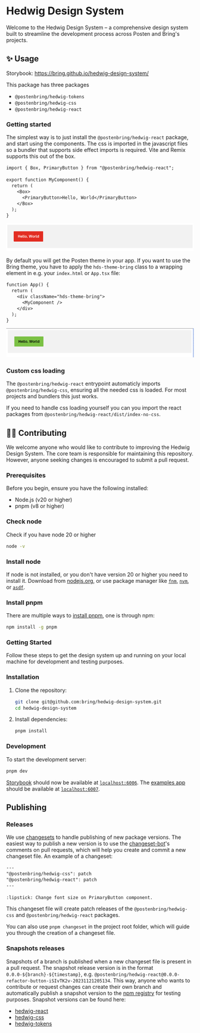 # Hedwig Design System

Welcome to the Hedwig Design System – a comprehensive design system built to streamline the development process across Posten and Bring's projects.

## ✨ Usage

Storybook: https://bring.github.io/hedwig-design-system/

This package has three packages

- `@postenbring/hedwig-tokens`
- `@postenbring/hedwig-css`
- `@postenbring/hedwig-react`

### Getting started

The simplest way is to just install the `@postenbring/hedwig-react` package, and start using the components. The css is imported in the javascript files so a bundler that supports side effect imports is required. Vite and Remix supports this out of the box.

```tsx
import { Box, PrimaryButton } from "@postenbring/hedwig-react";

export function MyComponent() {
  return (
    <Box>
      <PrimaryButton>Hello, World</PrimaryButton>
    </Box>
  );
}
```

![Button inside Box with Posten theme](screenshots/box-and-button-posten-theme.png)

By default you will get the Posten theme in your app. If you want to use the Bring theme, you have to apply the `hds-theme-bring` class to a wrapping element in e.g. your `index.html` or `App.tsx` file:

```tsx
function App() {
  return (
    <div className="hds-theme-bring">
      <MyComponent />
    </div>
  );
}
```

![Button inside Box with Bring theme](screenshots/box-and-button-bring-theme.png)

### Custom css loading

The `@postenbring/hedwig-react` entrypoint automaticly imports `@postenbring/hedwig-css`, ensuring all the needed css is loaded.
For most projects and bundlers this just works.

If you need to handle css loading yourself you can you import the react packages from `@postenbring/hedwig-react/dist/index-no-css`.

## 🧑‍💻 Contributing

We welcome anyone who would like to contribute to improving the Hedwig Design System. The core team is responsible for maintaining this repository. However, anyone seeking changes is encouraged to submit a pull request.

### Prerequisites

Before you begin, ensure you have the following installed:

- Node.js (v20 or higher)
- pnpm (v8 or higher)

### Check node

Check if you have node 20 or higher

```bash
node -v
```

### Install node

If node is not installed, or you don't have version 20 or higher you need to install it. Download from [nodejs.org](https://nodejs.org/en/download/), or use package manager like [`fnm`](https://github.com/Schniz/fnm), [`nvm`](https://github.com/nvm-sh/nvm), or [`asdf`](https://github.com/asdf-vm/asdf).

### Install pnpm

There are multiple ways to [install pnpm](https://pnpm.io/installation), one is through npm:

```bash
npm install -g pnpm
```

### Getting Started

Follow these steps to get the design system up and running on your local machine for development and testing purposes.

### Installation

1. Clone the repository:
   ```bash
   git clone git@github.com:bring/hedwig-design-system.git
   cd hedwig-design-system
   ```
2. Install dependencies:
   ```bash
   pnpm install
   ```

### Development

To start the development server:

```bash
pnpm dev
```

[Storybook](https://storybook.js.org/) should now be available at [`localhost:6006`](http://localhost:6006). The [examples app](apps/examples/) should be available at [`localhost:6007`](http://localhost:6007).

## Publishing

### Releases

We use [changesets](https://github.com/changesets/changesets) to handle publishing of new package versions. The easiest way to publish a new version is to use the [changeset-bot](https://github.com/apps/changeset-bot)'s comments on pull requests, which will help you create and commit a new changeset file. An example of a changeset:

```
---
"@postenbring/hedwig-css": patch
"@postenbring/hedwig-react": patch
---

:lipstick: Change font size on PrimaryButton component.
```

This changeset file will create patch releases of the `@postenbring/hedwig-css` and `@postenbring/hedwig-react` packages.

You can also use `pnpm changeset` in the project root folder, which will guide you through the creation of a changeset file.

### Snapshots releases

Snapshots of a branch is published when a new changeset file is present in a pull request. The snapshot release version is in the format `0.0.0-${branch}-${timestamp}`, e.g. `@postenbring/hedwig-react@0.0.0-refactor-button-iSIvTK2v-20231121205134`. This way, anyone who wants to contribute or request changes can create their own branch and automatically publish a snapshot version to the [npm registry](https://www.npmjs.com/search?q=%40postenbring%2Fhedwig) for testing purposes. Snapshot versions can be found here:

- [hedwig-react](https://www.npmjs.com/package/@postenbring/hedwig-react?activeTab=versions)
- [hedwig-css](https://www.npmjs.com/package/@postenbring/hedwig-css?activeTab=versions)
- [hedwig-tokens](https://www.npmjs.com/package/@postenbring/hedwig-tokens?activeTab=versions)
